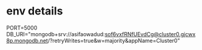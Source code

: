 # env details

PORT=5000
DB_URI="mongodb+srv://asifaowadud:sof6vxfRNfUEvdCg@cluster0.gjcwx8p.mongodb.net/?retryWrites=true&w=majority&appName=Cluster0"
